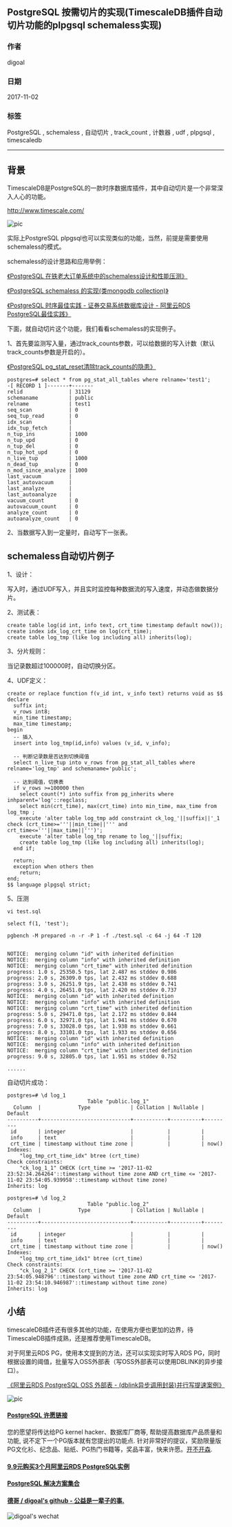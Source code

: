 ## PostgreSQL 按需切片的实现(TimescaleDB插件自动切片功能的plpgsql schemaless实现)    
                           
### 作者          
digoal          
          
### 日期           
2017-11-02         
            
### 标签          
PostgreSQL , schemaless , 自动切片 , track_count , 计数器 , udf , plpgsql , timescaledb        
                      
----                      
                       
## 背景          
TimescaleDB是PostgreSQL的一款时序数据库插件，其中自动切片是一个非常深入人心的功能。    
    
http://www.timescale.com/    
    
![pic](20171102_02_pic_001.jpg)    
    
实际上PostgreSQL plpgsql也可以实现类似的功能，当然，前提是需要使用schemaless的模式。    
    
schemaless的设计思路和应用举例：    
    
[《PostgreSQL 在铁老大订单系统中的schemaless设计和性能压测》](201709/20170927_03.md)      
    
[《PostgreSQL schemaless 的实现(类mongodb collection)》](201705/20170511_01.md)      
    
[《PostgreSQL 时序最佳实践 - 证券交易系统数据库设计 - 阿里云RDS PostgreSQL最佳实践》](201704/20170417_01.md)      
    
下面，就自动切片这个功能，我们看看schemaless的实现例子。    
    
1、首先要监测写入量，通过track_counts参数，可以给数据的写入计数（默认track_counts参数是开启的）。    
    
[《PostgreSQL pg_stat_reset清除track_counts的隐患》](../201711/20171101_01.md)      
    
```    
postgres=# select * from pg_stat_all_tables where relname='test1';    
-[ RECORD 1 ]-------+-------    
relid               | 31129    
schemaname          | public    
relname             | test1    
seq_scan            | 0    
seq_tup_read        | 0    
idx_scan            |     
idx_tup_fetch       |     
n_tup_ins           | 1000    
n_tup_upd           | 0    
n_tup_del           | 0    
n_tup_hot_upd       | 0    
n_live_tup          | 1000    
n_dead_tup          | 0    
n_mod_since_analyze | 1000    
last_vacuum         |     
last_autovacuum     |     
last_analyze        |     
last_autoanalyze    |     
vacuum_count        | 0    
autovacuum_count    | 0    
analyze_count       | 0    
autoanalyze_count   | 0    
```    
    
2、当数据写入到一定量时，自动写下一张表。    
    
## schemaless自动切片例子    
1、设计：    
    
写入时，通过UDF写入，并且实时监控每种数据流的写入速度，并动态做数据分片。    
    
    
2、测试表：    
    
```    
create table log(id int, info text, crt_time timestamp default now());    
create index idx_log_crt_time on log(crt_time);    
create table log_tmp (like log including all) inherits(log);    
```    
    
3、分片规则：    
    
当记录数超过100000时，自动切换分区。    
    
    
4、UDF定义：    
    
```    
create or replace function f(v_id int, v_info text) returns void as $$    
declare    
  suffix int;    
  v_rows int8;    
  min_time timestamp;    
  max_time timestamp;    
begin    
  -- 插入    
  insert into log_tmp(id,info) values (v_id, v_info);    
      
  -- 判断记录数是否达到切换阈值    
  select n_live_tup into v_rows from pg_stat_all_tables where relname='log_tmp' and schemaname='public';    
      
  -- 达到阈值，切换表    
  if v_rows >=100000 then    
    select count(*) into suffix from pg_inherits where inhparent='log'::regclass;    
    select min(crt_time), max(crt_time) into min_time, max_time from log_tmp ;    
    execute 'alter table log_tmp add constraint ck_log_'||suffix||'_1 check (crt_time>='''||min_time||''' and crt_time<='''||max_time||''')';    
    execute 'alter table log_tmp rename to log_'||suffix;    
    create table log_tmp (like log including all) inherits(log);    
  end if;    
      
  return;    
  exception when others then    
    return;    
end;    
$$ language plpgsql strict;    
```    
    
5、压测    
    
```    
vi test.sql    
    
select f(1, 'test');    
```    
    
```    
pgbench -M prepared -n -r -P 1 -f ./test.sql -c 64 -j 64 -T 120    
    
    
NOTICE:  merging column "id" with inherited definition    
NOTICE:  merging column "info" with inherited definition    
NOTICE:  merging column "crt_time" with inherited definition    
progress: 1.0 s, 25350.5 tps, lat 2.487 ms stddev 0.986    
progress: 2.0 s, 26309.0 tps, lat 2.432 ms stddev 0.688    
progress: 3.0 s, 26251.9 tps, lat 2.438 ms stddev 0.741    
progress: 4.0 s, 26451.0 tps, lat 2.420 ms stddev 0.737    
NOTICE:  merging column "id" with inherited definition    
NOTICE:  merging column "info" with inherited definition    
NOTICE:  merging column "crt_time" with inherited definition    
progress: 5.0 s, 29471.0 tps, lat 2.172 ms stddev 0.844    
progress: 6.0 s, 32971.0 tps, lat 1.941 ms stddev 0.670    
progress: 7.0 s, 33028.0 tps, lat 1.938 ms stddev 0.661    
progress: 8.0 s, 33101.0 tps, lat 1.933 ms stddev 0.656    
NOTICE:  merging column "id" with inherited definition    
NOTICE:  merging column "info" with inherited definition    
NOTICE:  merging column "crt_time" with inherited definition    
progress: 9.0 s, 32805.0 tps, lat 1.951 ms stddev 0.752    
    
......    
```    
    
自动切片成功：    
    
```    
postgres=# \d log_1    
                          Table "public.log_1"    
  Column  |            Type             | Collation | Nullable | Default     
----------+-----------------------------+-----------+----------+---------    
 id       | integer                     |           |          |     
 info     | text                        |           |          |     
 crt_time | timestamp without time zone |           |          | now()    
Indexes:    
    "log_tmp_crt_time_idx" btree (crt_time)    
Check constraints:    
    "ck_log_1_1" CHECK (crt_time >= '2017-11-02 23:52:34.264264'::timestamp without time zone AND crt_time <= '2017-11-02 23:54:05.939958'::timestamp without time zone)    
Inherits: log    
    
postgres=# \d log_2    
                          Table "public.log_2"    
  Column  |            Type             | Collation | Nullable | Default     
----------+-----------------------------+-----------+----------+---------    
 id       | integer                     |           |          |     
 info     | text                        |           |          |     
 crt_time | timestamp without time zone |           |          | now()    
Indexes:    
    "log_tmp_crt_time_idx1" btree (crt_time)    
Check constraints:    
    "ck_log_2_1" CHECK (crt_time >= '2017-11-02 23:54:05.948796'::timestamp without time zone AND crt_time <= '2017-11-02 23:54:10.946987'::timestamp without time zone)    
Inherits: log    
```    
      
## 小结  
timescaleDB插件还有很多其他的功能，在使用方便也更加的边界，待TimescaleDB插件成熟，还是推荐使用TimescaleDB。  
  
对于阿里云RDS PG，使用本文提到的方法，还可以实现实时写入RDS PG，同时根据设置的阈值，批量写入OSS外部表（写OSS外部表可以使用DBLINK的异步接口）。   
  
[《阿里云RDS PostgreSQL OSS 外部表 - (dblink异步调用封装)并行写提速案例》](../201709/20170906_01.md)    
  
![pic](20171102_02_pic_002.jpg)  
  
  
  
  
  
  
  
  
  
  
  
  
  
  
  
  
  
  
  
  
  
  
  
  
  
  
  
  
  
  
  
  
  
  
  
  
  
  
  
  
  
  
  
  
  
  
  
  
  
  
  
  
  
  
  
  
  
  
  
  
  
  
  
  
  
  
  
  
  
  
  
  
  
  
#### [PostgreSQL 许愿链接](https://github.com/digoal/blog/issues/76 "269ac3d1c492e938c0191101c7238216")
您的愿望将传达给PG kernel hacker、数据库厂商等, 帮助提高数据库产品质量和功能, 说不定下一个PG版本就有您提出的功能点. 针对非常好的提议，奖励限量版PG文化衫、纪念品、贴纸、PG热门书籍等，奖品丰富，快来许愿。[开不开森](https://github.com/digoal/blog/issues/76 "269ac3d1c492e938c0191101c7238216").  
  
  
#### [9.9元购买3个月阿里云RDS PostgreSQL实例](https://www.aliyun.com/database/postgresqlactivity "57258f76c37864c6e6d23383d05714ea")
  
  
#### [PostgreSQL 解决方案集合](https://yq.aliyun.com/topic/118 "40cff096e9ed7122c512b35d8561d9c8")
  
  
#### [德哥 / digoal's github - 公益是一辈子的事.](https://github.com/digoal/blog/blob/master/README.md "22709685feb7cab07d30f30387f0a9ae")
  
  
![digoal's wechat](../pic/digoal_weixin.jpg "f7ad92eeba24523fd47a6e1a0e691b59")
  
